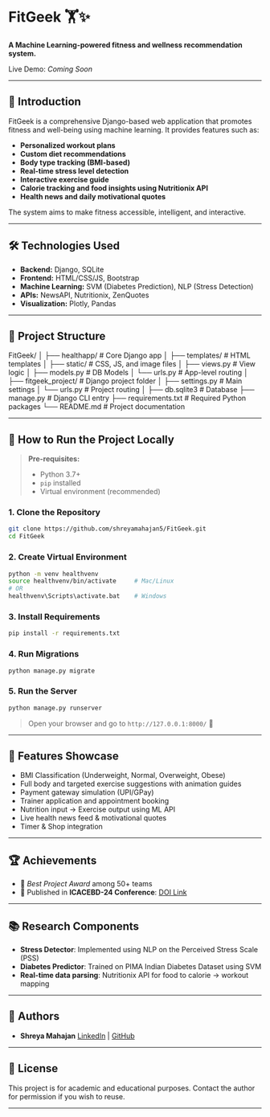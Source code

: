 # FitGeek 🏋️✨

**A Machine Learning-powered fitness and wellness recommendation system.**

Live Demo: _Coming Soon_

---

## 📌 Introduction

FitGeek is a comprehensive Django-based web application that promotes fitness and well-being using machine learning. It provides features such as:

- **Personalized workout plans**
- **Custom diet recommendations**
- **Body type tracking (BMI-based)**
- **Real-time stress level detection**
- **Interactive exercise guide**
- **Calorie tracking and food insights using Nutritionix API**
- **Health news and daily motivational quotes**

The system aims to make fitness accessible, intelligent, and interactive.

---

## 🛠️ Technologies Used

- **Backend:** Django, SQLite
- **Frontend:** HTML/CSS/JS, Bootstrap
- **Machine Learning:** SVM (Diabetes Prediction), NLP (Stress Detection)
- **APIs:** NewsAPI, Nutritionix, ZenQuotes
- **Visualization:** Plotly, Pandas

---

## 📁 Project Structure

FitGeek/
│
├── healthapp/ # Core Django app
│ ├── templates/ # HTML templates
│ ├── static/ # CSS, JS, and image files
│ ├── views.py # View logic
│ ├── models.py # DB Models
│ └── urls.py # App-level routing
│
├── fitgeek_project/ # Django project folder
│ ├── settings.py # Main settings
│ └── urls.py # Project routing
│
├── db.sqlite3 # Database
├── manage.py # Django CLI entry
├── requirements.txt # Required Python packages
└── README.md # Project documentation

---

## 🚀 How to Run the Project Locally

> **Pre-requisites:**
> - Python 3.7+
> - `pip` installed
> - Virtual environment (recommended)

### 1. Clone the Repository

```bash
git clone https://github.com/shreyamahajan5/FitGeek.git
cd FitGeek
````

### 2. Create Virtual Environment

```bash
python -m venv healthvenv
source healthvenv/bin/activate     # Mac/Linux
# OR
healthvenv\Scripts\activate.bat    # Windows
```

### 3. Install Requirements

```bash
pip install -r requirements.txt
```

### 4. Run Migrations

```bash
python manage.py migrate
```

### 5. Run the Server

```bash
python manage.py runserver
```

> Open your browser and go to `http://127.0.0.1:8000/` 🎉

---

## 📸 Features Showcase

* BMI Classification (Underweight, Normal, Overweight, Obese)
* Full body and targeted exercise suggestions with animation guides
* Payment gateway simulation (UPI/GPay)
* Trainer application and appointment booking
* Nutrition input → Exercise output using ML API
* Live health news feed & motivational quotes
* Timer & Shop integration

---

## 🏆 Achievements

* 🥇 *Best Project Award* among 50+ teams
* 📃 Published in **ICACEBD-24 Conference**: [DOI Link](https://doi.org/10.1063/5.0239053)

---

## 📚 Research Components

* **Stress Detector**: Implemented using NLP on the Perceived Stress Scale (PSS)
* **Diabetes Predictor**: Trained on PIMA Indian Diabetes Dataset using SVM
* **Real-time data parsing**: Nutritionix API for food to calorie → workout mapping

---

## 🙋 Authors

* **Shreya Mahajan**
  [LinkedIn](https://linkedin.com/in/shreyamahajan5) | [GitHub](https://github.com/shreyamahajan5)

---

## 📄 License

This project is for academic and educational purposes. Contact the author for permission if you wish to reuse.

---
